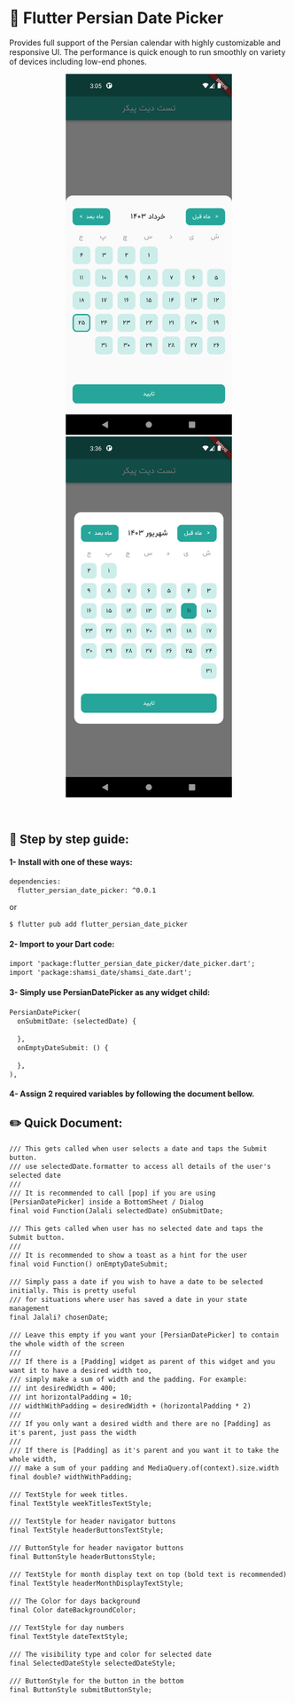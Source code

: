 # 📅 Flutter Persian Date Picker

Provides full support of the Persian calendar with highly customizable and responsive UI. The
performance is quick enough to run smoothly on variety of devices including low-end phones.

<p align="center">
 <img src="https://github.com/arminyazdian/flutter-persian-date-picker/blob/develop/screenshots/bottomsheet_screenshot.png" width="300" title="Bottom Sheet Screenshot"> <img src="https://github.com/arminyazdian/flutter-persian-date-picker/blob/develop/screenshots/dialog_screenshot.png" width="300" title="Dialog Screenshot"></p><br>

## 📗 Step by step guide:

#### 1- Install with one of these ways:

```
dependencies:
  flutter_persian_date_picker: ^0.0.1
```

or

```
$ flutter pub add flutter_persian_date_picker
```

#### 2- Import to your Dart code:

```
import 'package:flutter_persian_date_picker/date_picker.dart';
import 'package:shamsi_date/shamsi_date.dart';
```

#### 3- Simply use PersianDatePicker as any widget child:

```
PersianDatePicker(
  onSubmitDate: (selectedDate) {
    
  },
  onEmptyDateSubmit: () {
    
  },
),
```

#### 4- Assign 2 required variables by following the document bellow.

## ✏️ Quick Document:

```
/// This gets called when user selects a date and taps the Submit button.
/// use selectedDate.formatter to access all details of the user's selected date
///
/// It is recommended to call [pop] if you are using [PersianDatePicker] inside a BottomSheet / Dialog
final void Function(Jalali selectedDate) onSubmitDate;

/// This gets called when user has no selected date and taps the Submit button.
///
/// It is recommended to show a toast as a hint for the user
final void Function() onEmptyDateSubmit;

/// Simply pass a date if you wish to have a date to be selected initially. This is pretty useful
/// for situations where user has saved a date in your state management
final Jalali? chosenDate;

/// Leave this empty if you want your [PersianDatePicker] to contain the whole width of the screen
///
/// If there is a [Padding] widget as parent of this widget and you want it to have a desired width too,
/// simply make a sum of width and the padding. For example:
/// int desiredWidth = 400;
/// int horizontalPadding = 10;
/// widthWithPadding = desiredWidth + (horizontalPadding * 2)
///
/// If you only want a desired width and there are no [Padding] as it's parent, just pass the width
///
/// If there is [Padding] as it's parent and you want it to take the whole width,
/// make a sum of your padding and MediaQuery.of(context).size.width
final double? widthWithPadding;

/// TextStyle for week titles.
final TextStyle weekTitlesTextStyle;

/// TextStyle for header navigator buttons
final TextStyle headerButtonsTextStyle;

/// ButtonStyle for header navigator buttons
final ButtonStyle headerButtonsStyle;

/// TextStyle for month display text on top (bold text is recommended)
final TextStyle headerMonthDisplayTextStyle;

/// The Color for days background
final Color dateBackgroundColor;

/// TextStyle for day numbers
final TextStyle dateTextStyle;

/// The visibility type and color for selected date
final SelectedDateStyle selectedDateStyle;

/// ButtonStyle for the button in the bottom
final ButtonStyle submitButtonStyle;
```

